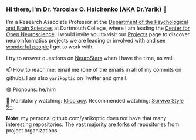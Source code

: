 ### Hi there, I'm Dr. Yaroslav O. Halchenko (AKA Dr.Yarik) 👋

<!--
KUDOS to @tsalo from whom I stole the idea and the initial version.
**yarikoptic/yarikoptic** is a ✨ _special_ ✨ repository because its `README.md` (this file) appears on your GitHub profile.
-->

I'm a Research Associate Professor at the [Department of the Psychological and Brain Sciences](https://pbs.dartmouth.edu/) at Dartmouth College, where I am leading the [Center for Open Neuroscience](http://centerforopenneuroscience.org).
I would invite you to visit our [Projects](http://centerforopenneuroscience.org/projects) page to discover neuroinformatics projects we are leading or involved with and see [wonderful people](https://centerforopenneuroscience.org/whoweare) I got to work with.

I try to answer questions on [NeuroStars](https://neurostars.org) when I have the time, as well.

📫 How to reach me: email me (one of the emails in all of my commits on github). I am also `yarikoptic` on Twitter and gmail.

😄 Pronouns: he/him

🎥 Mandatory watching: [Idiocracy](https://www.imdb.com/title/tt0387808/). Recommended watching: [Survive Style 5+](https://www.youtube.com/watch?v=Ycd2QAeEtDM).

**Note**: my personal github.com/yarikoptic does not have that many interesting repositories. The vast majority are forks of repositories from project organizations.
